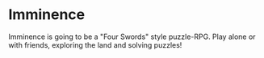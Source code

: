 # Imminence
Imminence is going to be a "Four Swords" style puzzle-RPG. Play alone or with friends, exploring the land and solving puzzles!
